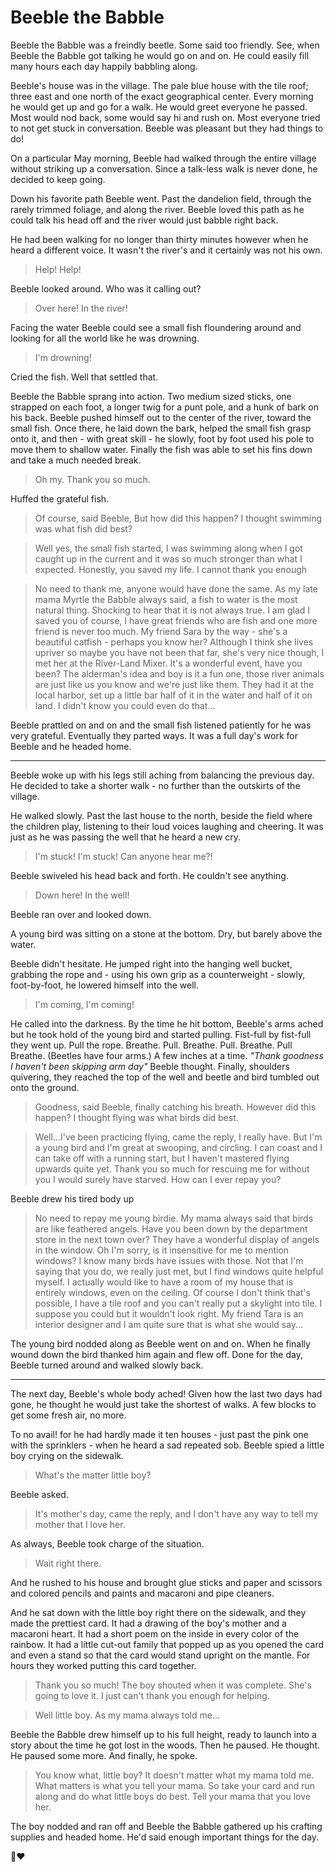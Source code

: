 <link rel="stylesheet" href="style.css" />

# Beeble the Babble

Beeble the Babble was a freindly beetle. Some said too friendly. See, when Beeble the Babble got talking he would go on and on. He could easily fill many hours each day happily babbling along.

Beeble's house was in the village. The pale blue house with the tile roof; three east and one north of the exact geographical center. Every morning he would get up and go for a walk. He would greet everyone he passed. Most would nod back, some would say hi and rush on. Most everyone tried to not get stuck in conversation. Beeble was pleasant but they had things to do!

On a particular May morning, Beeble had walked through the entire village without striking up a conversation. Since a talk-less walk is never done, he decided to keep going.

Down his favorite path Beeble went. Past the dandelion field, through the rarely trimmed foliage, and along the river. Beeble loved this path as he could talk his head off and the river would just babble right back.

He had been walking for no longer than thirty minutes however when he heard a different voice. It wasn't the river's and it certainly was not his own.

> Help! Help!

Beeble looked around. Who was it calling out?

> Over here! In the river!

Facing the water Beeble could see a small fish floundering around and looking for all the world like he was drowning.

> I'm drowning!

Cried the fish. Well that settled that.

Beeble the Babble sprang into action. Two medium sized sticks, one strapped on each foot, a longer twig for a punt pole, and a hunk of bark on his back. Beeble pushed himself out to the center of the river, toward the small fish. Once there, he laid down the bark, helped the small fish grasp onto it, and then - with great skill - he slowly, foot by foot used his pole to move them to shallow water. Finally the fish was able to set his fins down and take a much needed break.

> Oh my. Thank you so much.

Huffed the grateful fish.

> Of course, said Beeble, But how did this happen? I thought swimming was what fish did best?

> Well yes, the small fish started, I was swimming along when I got caught up in the current and it was so much stronger than what I expected. Honestly, you saved my life. I cannot thank you enough

> No need to thank me, anyone would have done the same. As my late mama Myrtle the Babble always said, a fish to water is the most natural thing. Shocking to hear that it is not always true. I am glad I saved you of course, I have great friends who are fish and one more friend is never too much. My friend Sara by the way - she's a beautiful catfish - perhaps you know her? Although I think she lives upriver so maybe you have not been that far, she's very nice though, I met her at the River-Land Mixer. It's a wonderful event, have you been? The alderman's idea and boy is it a fun one, those river animals are just like us you know and we're just like them. They had it at the local harbor, set up a little bar half of it in the water and half of it on land. I didn't know you could even do that...

Beeble prattled on and on and the small fish listened patiently for he was very grateful. Eventually they parted ways. It was a full day's work for Beeble and he headed home.

------------

Beeble woke up with his legs still aching from balancing the previous day. He decided to take a shorter walk - no further than the outskirts of the village.

He walked slowly. Past the last house to the north, beside the field where the children play, listening to their loud voices laughing and cheering. It was just as he was passing the well that he heard a new cry.

> I'm stuck! I'm stuck! Can anyone hear me?!

Beeble swiveled his head back and forth. He couldn't see anything.

> Down here! In the well!

Beeble ran over and looked down.

A young bird was sitting on a stone at the bottom. Dry, but barely above the water.

Beeble didn't hesitate. He jumped right into the hanging well bucket, grabbing the rope and - using his own grip as a counterweight - slowly, foot-by-foot, he lowered himself into the well.

> I'm coming, I'm coming!

He called into the darkness. By the time he hit bottom, Beeble's arms ached but he took hold of the young bird and started pulling. Fist-full by fist-full they went up. Pull the rope. Breathe. Pull. Breathe. Pull. Breathe. Pull Breathe. (Beetles have four arms.) A few inches at a time. *"Thank goodness I haven't been skipping arm day"* Beeble thought. Finally, shoulders quivering, they reached the top of the well and beetle and bird tumbled out onto the ground.

> Goodness, said Beeble, finally catching his breath. However did this happen? I thought flying was what birds did best.

> Well...I've been practicing flying, came the reply, I really have. But I'm a young bird and I'm great at swooping, and circling. I can coast and I can take off with a running start, but I haven't mastered flying upwards quite yet. Thank you so much for rescuing me for without you I would surely have starved. How can I ever repay you?

Beeble drew his tired body up

> No need to repay me young birdie. My mama always said that birds are like feathered angels. Have you been down by the department store in the next town over? They have a wonderful display of angels in the window. Oh I'm sorry, is it insensitive for me to mention windows? I know many birds have issues with those. Not that I'm saying that you do, we really just met, but I find windows quite helpful myself. I actually would like to have a room of my house that is entirely windows, even on the ceiling. Of course I don't think that's possible, I have a tile roof and you can't really put a skylight into tile. I suppose you could but it wouldn't look right. My friend Tara is an interior designer and I am quite sure that is what she would say...

The young bird nodded along as Beeble went on and on. When he finally wound down the bird thanked him again and flew off. Done for the day, Beeble turned around and walked slowly back.

------------

The next day, Beeble's whole body ached! Given how the last two days had gone, he thought he would just take the shortest of walks. A few blocks to get some fresh air, no more.

To no avail! for he had hardly made it ten houses - just past the pink one with the sprinklers - when he heard a sad repeated sob. Beeble spied a little boy crying on the sidewalk.

> What's the matter little boy?

Beeble asked.

> It's mother's day, came the reply, and I don't have any way to tell my mother that I love her.

As always, Beeble took charge of the situation.

> Wait right there.

And he rushed to his house and brought glue sticks and paper and scissors and colored pencils and paints and macaroni and pipe cleaners.

And he sat down with the little boy right there on the sidewalk, and they made the prettiest card. It had a drawing of the boy's mother and a macaroni heart. It had a short poem on the inside in every color of the rainbow. It had a little cut-out family that popped up as you opened the card and even a stand so that the card would stand upright on the mantle. For hours they worked putting this card together.

> Thank you so much! The boy shouted when it was complete. She's going to love it. I just can't thank you enough for helping.

> Well little boy. As my mama always told me...

Beeble the Babble drew himself up to his full height, ready to launch into a story about the time he got lost in the woods. Then he paused. He thought. He paused some more. And finally, he spoke.

> You know what, little boy? It doesn't matter what my mama told me. What matters is what you tell your mama. So take your card and run along and do what little boys do best. Tell your mama that you love her.

The boy nodded and ran off and Beeble the Babble gathered up his crafting supplies and headed home. He'd said enough important things for the day.

<footer>
🐛❤
</footer>
